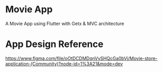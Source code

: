 # Movie App
A Movie App using Flutter with Getx & MVC architecture

# App Design Reference
https://www.figma.com/file/oOtDCDMDqnVvSHQcGa0bVj/Movie-store-application-(Community)?node-id=1%3A21&mode=dev
